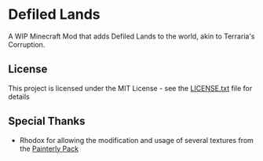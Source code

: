 # Defiled Lands

A WIP Minecraft Mod that adds Defiled Lands to the world, akin to Terraria's Corruption.

## License

This project is licensed under the MIT License - see the [LICENSE.txt](LICENSE.txt) file for details

## Special Thanks

* Rhodox for allowing the modification and usage of several textures from the [Painterly Pack](http://painterlypack.net/)